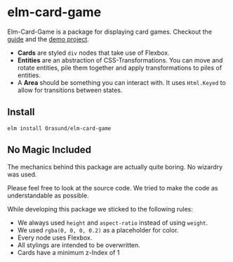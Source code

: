# elm-card-game

Elm-Card-Game is a package for displaying card games. Checkout the [guide](https://orasund.github.io/elm-card-game) and the [demo project](https://orasund.github.io/elm-card-game/#/demo/rock-paper-scissors).

* **Cards** are styled `div` nodes that take use of Flexbox.
* **Entities** are an abstraction of CSS-Transformations. You can move and rotate entities, pile them together and apply transformations to piles of entities.
* A **Area** should be something you can interact with. It uses `Html.Keyed` to allow for transitions between states.

## Install

```
elm install Orasund/elm-card-game
```

## No Magic Included

The mechanics behind this package are actually quite boring. No wizardry was used.

Please feel free to look at the source code. We tried to make the code as understandable as possible.

While developing this package we sticked to the following rules:

* We always used `height` and `aspect-ratio` instead of using `weight`.
* We used `rgba(0, 0, 0, 0.2)` as a placeholder for color.
* Every node uses Flexbox.
* All stylings are intended to be overwritten.
* Cards have a minimum z-Index of 1